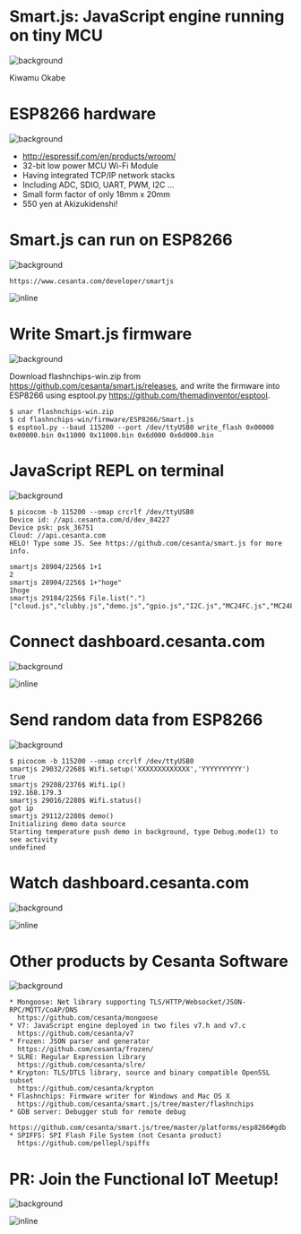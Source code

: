 # Smart.js: JavaScript engine running on tiny MCU
![background](img/smartjs_webpage.png)

Kiwamu Okabe

# ESP8266 hardware
![background](img/ESP-WROOM-02.png)

* http://espressif.com/en/products/wroom/
* 32-bit low power MCU Wi-Fi Module
* Having integrated TCP/IP network stacks
* Including ADC, SDIO, UART, PWM, I2C ...
* Small form factor of only 18mm x 20mm
* 550 yen at Akizukidenshi!

# Smart.js can run on ESP8266
![background](img/ethernet_cables.png)

```
https://www.cesanta.com/developer/smartjs
```

![inline](draw/smartjs.png)

# Write Smart.js firmware
![background](img/memopad.png)

Download flashnchips-win.zip from https://github.com/cesanta/smart.js/releases, and write the firmware into ESP8266 using esptool.py https://github.com/themadinventor/esptool.

```
$ unar flashnchips-win.zip
$ cd flashnchips-win/firmware/ESP8266/Smart.js
$ esptool.py --baud 115200 --port /dev/ttyUSB0 write_flash 0x00000 0x00000.bin 0x11000 0x11000.bin 0x6d000 0x6d000.bin
```

# JavaScript REPL on terminal
![background](img/memopad.png)

```
$ picocom -b 115200 --omap crcrlf /dev/ttyUSB0
Device id: //api.cesanta.com/d/dev_84227 
Device psk: psk_36751 
Cloud: //api.cesanta.com 
HELO! Type some JS. See https://github.com/cesanta/smart.js for more info. 

smartjs 28904/2256$ 1+1
2
smartjs 28904/2256$ 1+"hoge"
1hoge
smartjs 29184/2256$ File.list(".")
["cloud.js","clubby.js","demo.js","gpio.js","I2C.js","MC24FC.js","MC24FC_test.js","MCP9808.js","MCP9808_test.js","MPL115A1.js","smart.js","swupdate.js","sys_rts.js","user.js","sys_config.json"]
```

# Connect dashboard.cesanta.com
![background](img/dashboard.png)

![inline](img/cesanta_dashboard1.png)

# Send random data from ESP8266
![background](img/memopad.png)

```
$ picocom -b 115200 --omap crcrlf /dev/ttyUSB0
smartjs 29032/2268$ Wifi.setup('XXXXXXXXXXXXX','YYYYYYYYYY')
true
smartjs 29208/2376$ Wifi.ip()
192.168.179.3
smartjs 29016/2280$ Wifi.status()
got ip
smartjs 29112/2280$ demo()
Initializing demo data source
Starting temperature push demo in background, type Debug.mode(1) to see activity
undefined
```

# Watch dashboard.cesanta.com
![background](img/dashboard2.png)

![inline](img/cesanta_dashboard2.png)

# Other products by Cesanta Software
![background](img/memopad.png)

```
* Mongoose: Net library supporting TLS/HTTP/Websocket/JSON-RPC/MQTT/CoAP/DNS
  https://github.com/cesanta/mongoose
* V7: JavaScript engine deployed in two files v7.h and v7.c
  https://github.com/cesanta/v7
* Frozen: JSON parser and generator
  https://github.com/cesanta/frozen/
* SLRE: Regular Expression library
  https://github.com/cesanta/slre/
* Krypton: TLS/DTLS library, source and binary compatible OpenSSL subset
  https://github.com/cesanta/krypton
* Flashnchips: Firmware writer for Windows and Mac OS X
  https://github.com/cesanta/smart.js/tree/master/flashnchips
* GDB server: Debugger stub for remote debug
  https://github.com/cesanta/smart.js/tree/master/platforms/esp8266#gdb
* SPIFFS: SPI Flash File System (not Cesanta product)
  https://github.com/pellepl/spiffs
```

# PR: Join the Functional IoT Meetup!
![background](img/beer.png)

![inline](img/fpiot_meetup.png)
